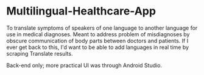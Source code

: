 # Multilingual-Healthcare-App

To translate symptoms of speakers of one language to another language for use in medical diagnoses.
Meant to address problem of misdiagnoses by obscure communication of body parts between doctors and patients.
If I ever get back to this, I'd want to be able to add languages in real time by scraping Translate results.

Back-end only; more practical UI was through Android Studio.

